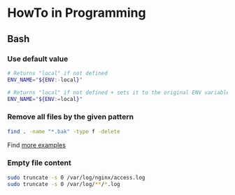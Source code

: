 # HowTo in Programming

## Bash

### Use default value

```sh
# Returns "local" if not defined
ENV_NAME="${ENV:-local}"

# Returns "local" if not defined + sets it to the original ENV variable
ENV_NAME="${ENV:=local}"
```

### Remove all files by the given pattern 

```sh
find . -name "*.bak" -type f -delete
```

Find [more examples](https://linuxhint.com/remove-all-files-with-extension-linux-command-line/)

### Empty file content

```sh
sudo truncate -s 0 /var/log/nginx/access.log
sudo truncate -s 0 /var/log/**/*.log
```
